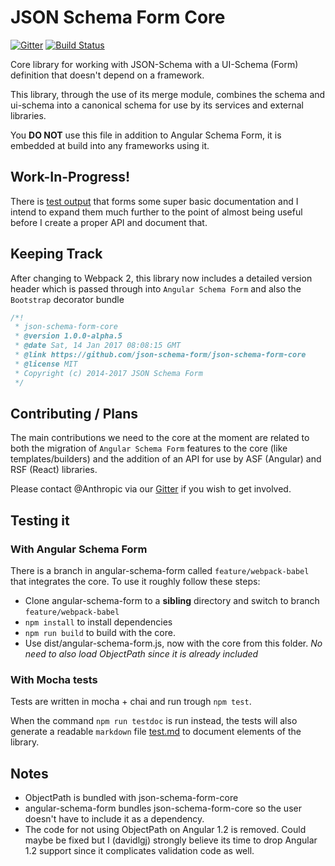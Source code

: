 # JSON Schema Form Core

[![Gitter](https://img.shields.io/badge/GITTER-JOIN%20CHAT%20%E2%86%92-ff69b4.svg?style=flat-square)](https://gitter.im/json-schema-form/angular-schema-form?utm_source=badge&utm_medium=badge&utm_campaign=pr-badge&utm_content=badge)
[![Build Status](https://travis-ci.org/json-schema-form/json-schema-form-core.svg?branch=development)](https://travis-ci.org/json-schema-form/json-schema-form-core)

Core library for working with JSON-Schema with a UI-Schema (Form) definition that doesn't depend on a framework.

This library, through the use of its merge module, combines the schema and ui-schema
into a canonical schema for use by its services and external libraries.

You **DO NOT** use this file in addition to Angular Schema Form, it is embedded at
build into any frameworks using it.

## Work-In-Progress!

There is [test output](docs/test.md) that forms some super basic documentation
and I intend to expand them much further to the point of almost being
useful before I create a proper API and document that.

## Keeping Track

After changing to Webpack 2, this library now includes a detailed version
header which is passed through into `Angular Schema Form` and also the `Bootstrap` decorator bundle

```javascript
/*!
 * json-schema-form-core
 * @version 1.0.0-alpha.5
 * @date Sat, 14 Jan 2017 08:08:15 GMT
 * @link https://github.com/json-schema-form/json-schema-form-core
 * @license MIT
 * Copyright (c) 2014-2017 JSON Schema Form
 */
```

## Contributing / Plans

The main contributions we need to the core at the moment are related to both the migration
of `Angular Schema Form` features to the core (like templates/builders) and the addition
of an API for use by ASF (Angular) and RSF (React) libraries.

Please contact @Anthropic via our [Gitter](https://gitter.im/json-schema-form/angular-schema-form) if you wish to get involved.

## Testing it

### With Angular Schema Form

There is a branch in angular-schema-form called `feature/webpack-babel` that integrates the core.
To use it roughly follow these steps:

- Clone angular-schema-form to a **sibling** directory and switch to branch `feature/webpack-babel`
- `npm install` to install dependencies
- `npm run build` to build with the core.
- Use dist/angular-schema-form.js, now with the core from this folder. _No need to also load ObjectPath since it is already included_

### With Mocha tests

Tests are written in mocha + chai and run trough `npm test`.

When the command `npm run testdoc` is run instead, the tests will also generate a readable
`markdown` file [test.md](docs/test.md) to document elements of the library.

## Notes

- ObjectPath is bundled with json-schema-form-core
- angular-schema-form bundles json-schema-form-core so the user doesn't have to include it as a dependency.
- The code for not using ObjectPath on Angular 1.2 is removed. Could maybe be fixed but I (davidlgj) strongly believe its time to drop Angular 1.2 support since it complicates validation code as well.
